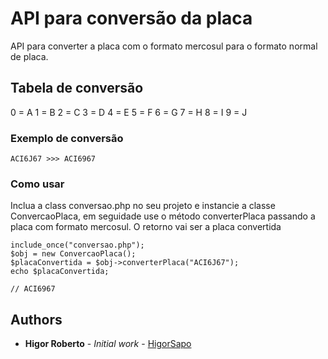 # API para conversão da placa

API para converter a placa com o formato mercosul para o formato normal de placa.

## Tabela de conversão

0 = A
1 = B
2 = C
3 = D
4 = E
5 = F
6 = G 
7 = H
8 = I
9 = J

### Exemplo de conversão

```
ACI6J67 >>> ACI6967
```

### Como usar

Inclua a class conversao.php no seu projeto e instancie a classe ConvercaoPlaca, em seguidade use o método converterPlaca passando a placa com formato mercosul. O retorno vai ser a placa convertida

```
include_once("conversao.php");
$obj = new ConvercaoPlaca();
$placaConvertida = $obj->converterPlaca("ACI6J67");
echo $placaConvertida;

// ACI6967
```

## Authors

* **Higor Roberto** - *Initial work* - [HigorSapo](https://github.com/HigorSapo)